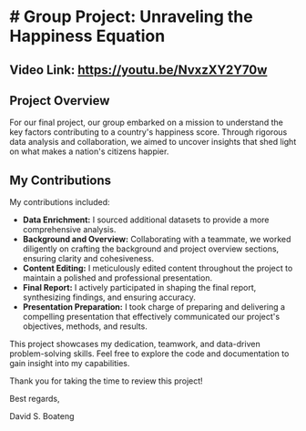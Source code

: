 # # Group Project: Unraveling the Happiness Equation

## Video Link: https://youtu.be/NvxzXY2Y70w

## Project Overview

For our final project, our group embarked on a mission to understand the key factors contributing to a country's happiness score. Through rigorous data analysis and collaboration, we aimed to uncover insights that shed light on what makes a nation's citizens happier.

## My Contributions

My contributions included:

- **Data Enrichment:** I sourced additional datasets to provide a more comprehensive analysis.
- **Background and Overview:** Collaborating with a teammate, we worked diligently on crafting the background and project overview sections, ensuring clarity and cohesiveness.
- **Content Editing:** I meticulously edited content throughout the project to maintain a polished and professional presentation.
- **Final Report:** I actively participated in shaping the final report, synthesizing findings, and ensuring accuracy.
- **Presentation Preparation:** I took charge of preparing and delivering a compelling presentation that effectively communicated our project's objectives, methods, and results.

This project showcases my dedication, teamwork, and data-driven problem-solving skills. Feel free to explore the code and documentation to gain insight into my capabilities. 

Thank you for taking the time to review this project!

Best regards,

David S. Boateng
